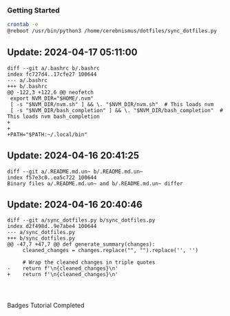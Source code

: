 ### Getting Started

```bash
crontab -e
@reboot /usr/bin/python3 /home/cerebnismus/dotfiles/sync_dotfiles.py
```


## Update: 2024-04-17 05:11:00
```
diff --git a/.bashrc b/.bashrc
index fc727d4..17cfe27 100644
--- a/.bashrc
+++ b/.bashrc
@@ -122,3 +122,6 @@ neofetch
 export NVM_DIR="$HOME/.nvm"
 [ -s "$NVM_DIR/nvm.sh" ] && \. "$NVM_DIR/nvm.sh"  # This loads nvm
 [ -s "$NVM_DIR/bash_completion" ] && \. "$NVM_DIR/bash_completion"  # This loads nvm bash_completion
+
+
+PATH="$PATH:~/.local/bin"

```

## Update: 2024-04-16 20:41:25
```
diff --git a/.README.md.un~ b/.README.md.un~
index f57e3c0..ea5c722 100644
Binary files a/.README.md.un~ and b/.README.md.un~ differ

```

## Update: 2024-04-16 20:40:46
```
diff --git a/sync_dotfiles.py b/sync_dotfiles.py
index d2f498d..9e7abe4 100644
--- a/sync_dotfiles.py
+++ b/sync_dotfiles.py
@@ -47,7 +47,7 @@ def generate_summary(changes):
     cleaned_changes = changes.replace("", "").replace('', '')
     
     # Wrap the cleaned changes in triple quotes
-    return f'\n{cleaned_changes}\n'
+    return f'\n{cleaned_changes}\n'
 
 
 

```

Badges Tutorial Completed
